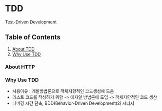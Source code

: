 # TDD
Test-Driven Development


## Table of Contents

1. [About TDD](#About-TDD)
1. [Why Use TDD](#Why-Use-TDD)


### About HTTP


### Why Use TDD

- 사용이유 : 개발방법론으로 객체지향적인 코드생성에 도움
- 테스트 코드를 작성하기 위함 -> 애자일 방법론에 도입 -> 객체지향적인 코드 생산
- 디버깅 시간 단축, BDD(Behavior-Driven Development)와 시너지
